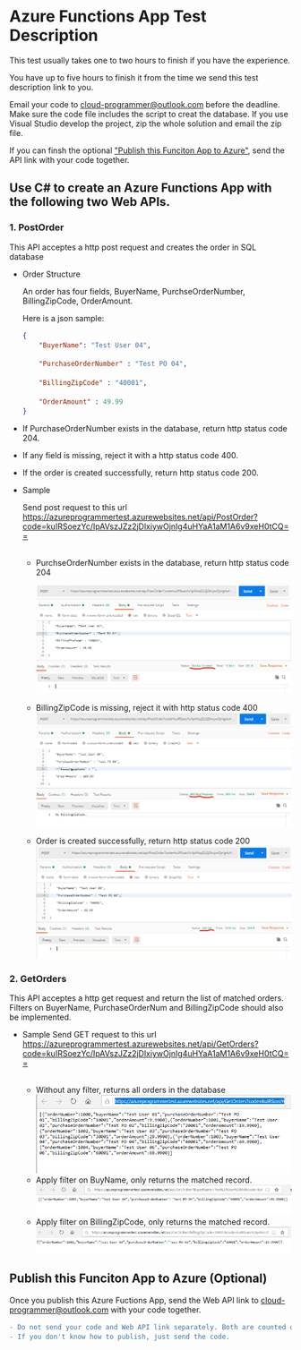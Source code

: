 # Azure Functions App Test Description

This test usually takes one to two hours to finish if you have the experience. 

You have up to five hours to finish it from the time we send this test description link to you. 

Email your code to cloud-programmer@outlook.com before the deadline. Make sure the code file includes the script to creat the database. If you use Visual Studio develop the project, zip the whole solution and email the zip file.

If you can finsh the optional ["Publish this Funciton App to Azure"](#publish-this-funciton-app-to-azure-optional), send the API link with your code together. 

## Use C# to create an Azure Functions App with the following two Web APIs.

### 1. PostOrder

This API acceptes a http post request and creates the order in SQL database

- Order Structure  

    An order has four fields, BuyerName, PurchseOrderNumber, BillingZipCode, OrderAmount.  

    Here is a json sample: 
    
    ``` json 
    {
	    "BuyerName": "Test User 04",
	
	    "PurchaseOrderNumber" : "Test PO 04",

	    "BillingZipCode" : "40001",

	    "OrderAmount" : 49.99
    }
    ```

- If PurchaseOrderNumber exists in the database, return http status code 204.

- If any field is missing, reject it with a http status code 400.

- If the order is created successfully, return http status code 200.

- Sample

    Send post request to this url  
     https://azureprogrammertest.azurewebsites.net/api/PostOrder?code=kuIRSoezYc/IpAVszJZz2jDlxiywOjnIg4uHYaA1aM1A6v9xeH0tCQ== <br /><br />
        
    - PurchseOrderNumber exists in the database, return http status code 204
    
        ![204 sample](image/204.png)

    - BillingZipCode is missing, reject it with http status code 400
        ![400 sample](image/400.png)

    - Order is created successfully, return http status code 200
        ![200 sample](image/200.png)


### 2. GetOrders
This API acceptes a http get request and return the list of matched orders. Filters on BuyerName, PurchaseOrderNum and BillingZipCode should also be implemented.

- Sample
    Send GET request to this url  
    https://azureprogrammertest.azurewebsites.net/api/GetOrders?code=kuIRSoezYc/IpAVszJZz2jDlxiywOjnIg4uHYaA1aM1A6v9xeH0tCQ== <br /><br />

    - Without any filter, returns all orders in the database
        ![No Filter](image/NoFilter.png)
    - Apply filter on BuyName, only returns the matched record.
        ![Filter BuyerName](image/FilterBuyerName.png)
    - Apply filter on BillingZipCode, only returns the matched record.
        ![Filter BillingZipCode](image/FilterBillingZipCode.png)




## Publish this Funciton App to Azure (Optional)

Once you publish this Azure Fuctions App, send the Web API link to cloud-programmer@outlook.com with your code together.

```diff
- Do not send your code and Web API link separately. Both are counted on your total test time.
- If you don't know how to publish, just send the code.
```
